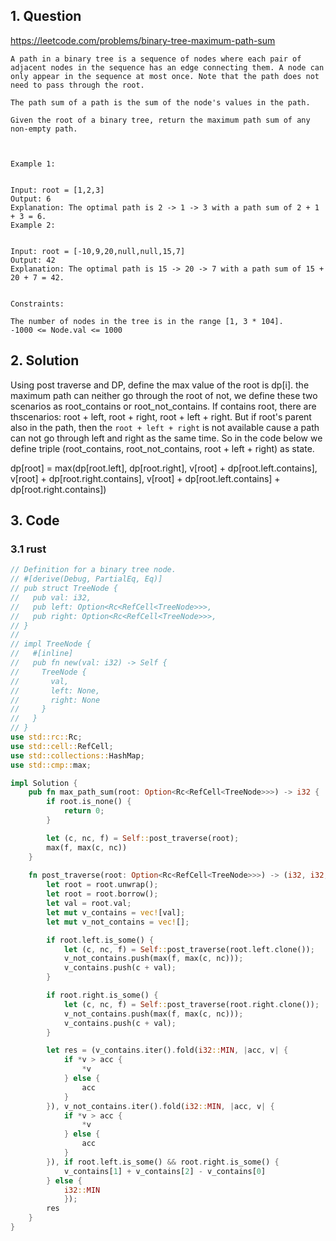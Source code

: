 ## 1. Question
https://leetcode.com/problems/binary-tree-maximum-path-sum

```
A path in a binary tree is a sequence of nodes where each pair of adjacent nodes in the sequence has an edge connecting them. A node can only appear in the sequence at most once. Note that the path does not need to pass through the root.

The path sum of a path is the sum of the node's values in the path.

Given the root of a binary tree, return the maximum path sum of any non-empty path.

 

Example 1:


Input: root = [1,2,3]
Output: 6
Explanation: The optimal path is 2 -> 1 -> 3 with a path sum of 2 + 1 + 3 = 6.
Example 2:


Input: root = [-10,9,20,null,null,15,7]
Output: 42
Explanation: The optimal path is 15 -> 20 -> 7 with a path sum of 15 + 20 + 7 = 42.
 

Constraints:

The number of nodes in the tree is in the range [1, 3 * 104].
-1000 <= Node.val <= 1000
```

## 2. Solution
Using post traverse and DP, define the max value of the root is dp[i]. the maximum path can neither go through the root of not, we define these two scenarios as root_contains or root_not_contains. If contains root, there are thscenarios: root + left, root + right, root + left + right. But if root's parent also in the path, then the `root + left + right` is not available cause a path can not go through left and right as the same time. So in the code below we define triple (root_contains, root_not_contains, root + left + right) as state. 

dp[root] = max(dp[root.left], dp[root.right], v[root] + dp[root.left.contains], v[root] + dp[root.right.contains], v[root] + dp[root.left.contains] + dp[root.right.contains])

## 3. Code
### 3.1 rust
```rust
// Definition for a binary tree node.
// #[derive(Debug, PartialEq, Eq)]
// pub struct TreeNode {
//   pub val: i32,
//   pub left: Option<Rc<RefCell<TreeNode>>>,
//   pub right: Option<Rc<RefCell<TreeNode>>>,
// }
// 
// impl TreeNode {
//   #[inline]
//   pub fn new(val: i32) -> Self {
//     TreeNode {
//       val,
//       left: None,
//       right: None
//     }
//   }
// }
use std::rc::Rc;
use std::cell::RefCell;
use std::collections::HashMap;
use std::cmp::max;

impl Solution {
    pub fn max_path_sum(root: Option<Rc<RefCell<TreeNode>>>) -> i32 {
        if root.is_none() {
            return 0;            
        }

        let (c, nc, f) = Self::post_traverse(root);
        max(f, max(c, nc))
    }
    
    fn post_traverse(root: Option<Rc<RefCell<TreeNode>>>) -> (i32, i32, i32) {
        let root = root.unwrap();
        let root = root.borrow();
        let val = root.val;
        let mut v_contains = vec![val];
        let mut v_not_contains = vec![];

        if root.left.is_some() {
            let (c, nc, f) = Self::post_traverse(root.left.clone());
            v_not_contains.push(max(f, max(c, nc)));
            v_contains.push(c + val);
        }

        if root.right.is_some() {
            let (c, nc, f) = Self::post_traverse(root.right.clone());
            v_not_contains.push(max(f, max(c, nc)));
            v_contains.push(c + val);
        }

        let res = (v_contains.iter().fold(i32::MIN, |acc, v| {
            if *v > acc {
                *v
            } else {
                acc
            }
        }), v_not_contains.iter().fold(i32::MIN, |acc, v| {
            if *v > acc {
                *v
            } else {
                acc
            }
        }), if root.left.is_some() && root.right.is_some() {
            v_contains[1] + v_contains[2] - v_contains[0]
        } else {
            i32::MIN
            });
        res
    }
}
```
